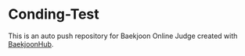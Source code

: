 # Conding-Test
This is an auto push repository for Baekjoon Online Judge created with [BaekjoonHub](https://github.com/BaekjoonHub/BaekjoonHub).
